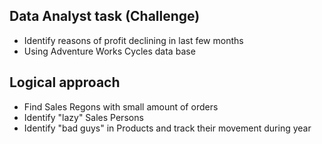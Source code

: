 ## Data Analyst task (Challenge)

- Identify reasons of profit declining in last few months
- Using Adventure Works Cycles data base

## Logical approach
- Find Sales Regons with small amount of orders
- Identify "lazy" Sales Persons
- Identify "bad guys" in Products and track their movement during year 
